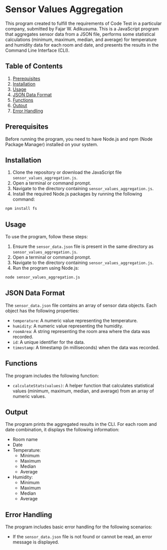 # Sensor Values Aggregation

This program created to fulfill the requirements of Code Test in a particular company, submitted by Fajar W. Adikusuma. This is a JavaScript program that aggregates sensor data from a JSON file, performs some statistical calculations (minimum, maximum, median, and average) for temperature and humidity data for each room and date, and presents the results in the Command Line Interface (CLI).

## Table of Contents
1. [Prerequisites](#prerequisites)
2. [Installation](#installation)
3. [Usage](#usage)
4. [JSON Data Format](#json-data-format)
5. [Functions](#functions)
6. [Output](#output)
7. [Error Handling](#error-handling)

## Prerequisites

Before running the program, you need to have Node.js and npm (Node Package Manager) installed on your system.

## Installation

1. Clone the repository or download the JavaScript file `sensor_values_aggregation.js`.
2. Open a terminal or command prompt.
3. Navigate to the directory containing `sensor_values_aggregation.js`.
4. Install the required Node.js packages by running the following command:
```sh
npm install fs
```

## Usage

To use the program, follow these steps:

1. Ensure the `sensor_data.json` file is present in the same directory as `sensor_values_aggregation.js`.
2. Open a terminal or command prompt.
3. Navigate to the directory containing `sensor_values_aggregation.js`.
4. Run the program using Node.js:
```sh
node sensor_values_aggregation.js
```

## JSON Data Format

The `sensor_data.json` file contains an array of sensor data objects. Each object has the following properties:

- `temperature`: A numeric value representing the temperature.
- `humidity`: A numeric value representing the humidity.
- `roomArea`: A string representing the room area where the data was recorded.
- `id`: A unique identifier for the data.
- `timestamp`: A timestamp (in milliseconds) when the data was recorded.

## Functions

The program includes the following function:

- `calculateStats(values)`: A helper function that calculates statistical values (minimum, maximum, median, and average) from an array of numeric values.

## Output

The program prints the aggregated results in the CLI. For each room and date combination, it displays the following information:

- Room name
- Date
- Temperature:
  - Minimum
  - Maximum
  - Median
  - Average
- Humidity:
  - Minimum
  - Maximum
  - Median
  - Average

## Error Handling

The program includes basic error handling for the following scenarios:

- If the `sensor_data.json` file is not found or cannot be read, an error message is displayed.
